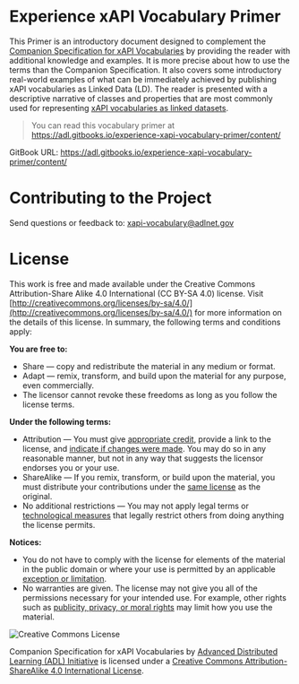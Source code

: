 # Experience xAPI Vocabulary Primer

This Primer is an introductory document designed to complement the [Companion Specification for xAPI Vocabularies](https://adl.gitbooks.io/companion-specification-for-xapi-vocabularies/content/) by providing the reader with additional knowledge and examples. It is more precise about how to use the terms than the Companion Specification. It also covers some introductory real-world examples of what can be immediately achieved by publishing xAPI vocabularies as Linked Data (LD). The reader is presented with a descriptive narrative of classes and properties that are most commonly used for representing [xAPI vocabularies as linked datasets](https://adl.gitbooks.io/companion-specification-for-xapi-vocabularies/content/xapi_vocabularies_as_linked_datasets.html).

> You can read this vocabulary primer at https://adl.gitbooks.io/experience-xapi-vocabulary-primer/content/

GitBook URL: https://adl.gitbooks.io/experience-xapi-vocabulary-primer/content/

# Contributing to the Project

Send questions or feedback to: [xapi-vocabulary@adlnet.gov](mailto:xapi-vocabulary@adlnet.gov)

# License

This work is free and made available under the Creative Commons Attribution-Share Alike 4.0 International (CC BY-SA 4.0) license. Visit [http://creativecommons.org/licenses/by-sa/4.0/](http://creativecommons.org/licenses/by-sa/4.0/) for more information on the details of this license. In summary, the following terms and conditions apply:

**You are free to:**

*   Share — copy and redistribute the material in any medium or format.
*   Adapt — remix, transform, and build upon the material for any purpose, even commercially.
*   The licensor cannot revoke these freedoms as long as you follow the license terms.

**Under the following terms:**

*   Attribution — You must give [appropriate credit](http://creativecommons.org/licenses/by-sa/4.0/#), provide a link to the license, and [indicate if changes were made](http://creativecommons.org/licenses/by-sa/4.0/#). You may do so in any reasonable manner, but not in any way that suggests the licensor endorses you or your use.
*   ShareAlike — If you remix, transform, or build upon the material, you must distribute your contributions under the [same license](http://creativecommons.org/licenses/by-sa/4.0/#) as the original.
*   No additional restrictions — You may not apply legal terms or [technological measures](http://creativecommons.org/licenses/by-sa/4.0/#) that legally restrict others from doing anything the license permits.

**Notices:**

*   You do not have to comply with the license for elements of the material in the public domain or where your use is permitted by an applicable [exception or limitation](http://creativecommons.org/licenses/by-sa/4.0/#).
*   No warranties are given. The license may not give you all of the permissions necessary for your intended use. For example, other rights such as [publicity, privacy, or moral rights](http://creativecommons.org/licenses/by-sa/4.0/#) may limit how you use the material.

![Creative Commons License](assets/creative_commons_license.png)

Companion Specification for xAPI Vocabularies by [Advanced Distributed Learning (ADL) Initiative](http://adlnet.gov/) is licensed under a [Creative Commons Attribution-ShareAlike 4.0 International License](http://creativecommons.org/licenses/by-sa/4.0/).
